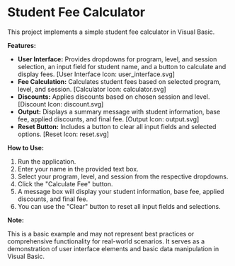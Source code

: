 # Student Fee Calculator 

This project implements a simple student fee calculator in Visual Basic.

**Features:**

* **User Interface:** Provides dropdowns for program, level, and session selection, an input field for student name, and a button to calculate and display fees. [User Interface Icon: user_interface.svg]
* **Fee Calculation:** Calculates student fees based on selected program, level, and session. [Calculator Icon: calculator.svg]
* **Discounts:** Applies discounts based on chosen session and level. [Discount Icon: discount.svg]
* **Output:** Displays a summary message with student information, base fee, applied discounts, and final fee. [Output Icon: output.svg]
* **Reset Button:** Includes a button to clear all input fields and selected options. [Reset Icon: reset.svg]

**How to Use:**

1. Run the application.
2. Enter your name in the provided text box.
3. Select your program, level, and session from the respective dropdowns.
4. Click the "Calculate Fee" button.
5. A message box will display your student information, base fee, applied discounts, and final fee.
6. You can use the "Clear" button to reset all input fields and selections.

**Note:**

This is a basic example and may not represent best practices or comprehensive functionality for real-world scenarios. It serves as a demonstration of user interface elements and basic data manipulation in Visual Basic.
